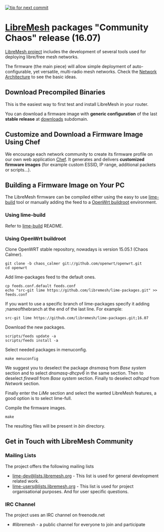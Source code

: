[![tip for next commit](http://tip4commit.com/projects/804.svg)](http://tip4commit.com/projects/804)

# [LibreMesh][5] packages "Community Chaos" release (16.07)

[LibreMesh project][5] includes the development of several tools used for deploying libre/free mesh networks.

The firmware (the main piece) will allow simple deployment of auto-configurable, yet versatile, multi-radio mesh networks. Check the [Network Architecture][4] to see the basic ideas.

## Download Precompiled Binaries

This is the easiest way to first test and install LibreMesh in your router.

You can download a firmware image with **generic configuration** of the last **stable release** at [downloads][9] subdomain.

## Customize and Download a Firmware Image Using Chef

We encourage each network community to create its firmware profile on our own web application [Chef][10]. It generates and delivers **customized firmware images** (for example custom ESSID, IP range, additional packets or scripts...). 

## Building a Firmware Image on Your PC

The LibreMesh firmware can be compiled either using the easy to use [lime-build][2] tool or manually adding the feed to a [OpenWrt buildroot][1] environment.

### Using lime-build

Refer to [lime-build][2] README.

### Using OpenWrt buildroot

Clone OpenWRT stable repository, nowadays is version 15.05.1 (Chaos Calmer).

    git clone -b chaos_calmer git://github.com/openwrt/openwrt.git
    cd openwrt

Add lime-packages feed to the default ones.

    cp feeds.conf.default feeds.conf
    echo "src-git lime https://github.com/libremesh/lime-packages.git" >> feeds.conf

If you want to use a specific branch of lime-packages specify it adding ;nameofthebranch at the end of the last line. For example:

    src-git lime https://github.com/libremesh/lime-packages.git;16.07

Download the new packages.

    scripts/feeds update -a
    scripts/feeds install -a

Select needed packages in menuconfig.

    make menuconfig

We suggest you to deselect the package _dnsmasq_ from _Base system_ section and to select _dnsmasq-dhcpv6_ in the same section. Then to deselect _firewall_ from _Base system_ section. Finally to deselect _odhcpd_ from _Network_ section. 

Finally enter the _LiMe_ section and select the wanted LibreMesh features, a good option is to select lime-full. 

Compile the firmware images.

    make

The resulting files will be present in _bin_ directory.


## Get in Touch with LibreMesh Community

### Mailing Lists

The project offers the following mailing lists

* [lime-dev@lists.libremesh.org][7] - This list is used for general development related work.
* [lime-users@lists.libremesh.org][8] - This list is used for project organisational purposes. And for user specific questions.

### IRC Channel

The project uses an IRC channel on freenode.net

* #libremesh - a public channel for everyone to join and participate

[1]: http://wiki.openwrt.org/doc/start#building_openwrt
[2]: https://github.com/libremesh/lime-build
[4]: http://libremesh.org/howitworks.html
[5]: http://libremesh.org/
[7]: https://lists.libremesh.org/mailman/listinfo/lime-dev
[8]: https://lists.libremesh.org/mailman/listinfo/lime-users
[9]: http://downloads.libremesh.org/community_chaos/16.07/
[10]: https://chef.altermundi.net/
